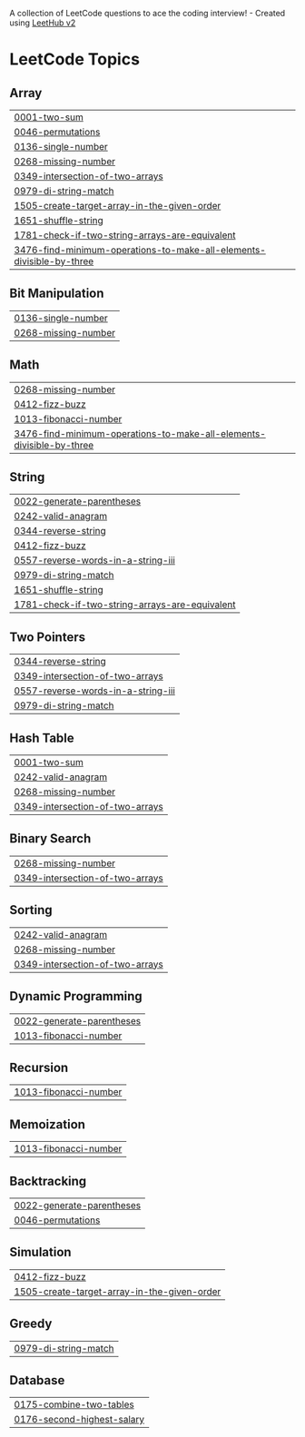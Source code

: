 A collection of LeetCode questions to ace the coding interview! - Created using [LeetHub v2](https://github.com/arunbhardwaj/LeetHub-2.0)
<!---LeetCode Topics Start-->
# LeetCode Topics
## Array
|  |
| ------- |
| [0001-two-sum](https://github.com/hakim-9895/leetcode/tree/master/0001-two-sum) |
| [0046-permutations](https://github.com/hakim-9895/leetcode/tree/master/0046-permutations) |
| [0136-single-number](https://github.com/hakim-9895/leetcode/tree/master/0136-single-number) |
| [0268-missing-number](https://github.com/hakim-9895/leetcode/tree/master/0268-missing-number) |
| [0349-intersection-of-two-arrays](https://github.com/hakim-9895/leetcode/tree/master/0349-intersection-of-two-arrays) |
| [0979-di-string-match](https://github.com/hakim-9895/leetcode/tree/master/0979-di-string-match) |
| [1505-create-target-array-in-the-given-order](https://github.com/hakim-9895/leetcode/tree/master/1505-create-target-array-in-the-given-order) |
| [1651-shuffle-string](https://github.com/hakim-9895/leetcode/tree/master/1651-shuffle-string) |
| [1781-check-if-two-string-arrays-are-equivalent](https://github.com/hakim-9895/leetcode/tree/master/1781-check-if-two-string-arrays-are-equivalent) |
| [3476-find-minimum-operations-to-make-all-elements-divisible-by-three](https://github.com/hakim-9895/leetcode/tree/master/3476-find-minimum-operations-to-make-all-elements-divisible-by-three) |
## Bit Manipulation
|  |
| ------- |
| [0136-single-number](https://github.com/hakim-9895/leetcode/tree/master/0136-single-number) |
| [0268-missing-number](https://github.com/hakim-9895/leetcode/tree/master/0268-missing-number) |
## Math
|  |
| ------- |
| [0268-missing-number](https://github.com/hakim-9895/leetcode/tree/master/0268-missing-number) |
| [0412-fizz-buzz](https://github.com/hakim-9895/leetcode/tree/master/0412-fizz-buzz) |
| [1013-fibonacci-number](https://github.com/hakim-9895/leetcode/tree/master/1013-fibonacci-number) |
| [3476-find-minimum-operations-to-make-all-elements-divisible-by-three](https://github.com/hakim-9895/leetcode/tree/master/3476-find-minimum-operations-to-make-all-elements-divisible-by-three) |
## String
|  |
| ------- |
| [0022-generate-parentheses](https://github.com/hakim-9895/leetcode/tree/master/0022-generate-parentheses) |
| [0242-valid-anagram](https://github.com/hakim-9895/leetcode/tree/master/0242-valid-anagram) |
| [0344-reverse-string](https://github.com/hakim-9895/leetcode/tree/master/0344-reverse-string) |
| [0412-fizz-buzz](https://github.com/hakim-9895/leetcode/tree/master/0412-fizz-buzz) |
| [0557-reverse-words-in-a-string-iii](https://github.com/hakim-9895/leetcode/tree/master/0557-reverse-words-in-a-string-iii) |
| [0979-di-string-match](https://github.com/hakim-9895/leetcode/tree/master/0979-di-string-match) |
| [1651-shuffle-string](https://github.com/hakim-9895/leetcode/tree/master/1651-shuffle-string) |
| [1781-check-if-two-string-arrays-are-equivalent](https://github.com/hakim-9895/leetcode/tree/master/1781-check-if-two-string-arrays-are-equivalent) |
## Two Pointers
|  |
| ------- |
| [0344-reverse-string](https://github.com/hakim-9895/leetcode/tree/master/0344-reverse-string) |
| [0349-intersection-of-two-arrays](https://github.com/hakim-9895/leetcode/tree/master/0349-intersection-of-two-arrays) |
| [0557-reverse-words-in-a-string-iii](https://github.com/hakim-9895/leetcode/tree/master/0557-reverse-words-in-a-string-iii) |
| [0979-di-string-match](https://github.com/hakim-9895/leetcode/tree/master/0979-di-string-match) |
## Hash Table
|  |
| ------- |
| [0001-two-sum](https://github.com/hakim-9895/leetcode/tree/master/0001-two-sum) |
| [0242-valid-anagram](https://github.com/hakim-9895/leetcode/tree/master/0242-valid-anagram) |
| [0268-missing-number](https://github.com/hakim-9895/leetcode/tree/master/0268-missing-number) |
| [0349-intersection-of-two-arrays](https://github.com/hakim-9895/leetcode/tree/master/0349-intersection-of-two-arrays) |
## Binary Search
|  |
| ------- |
| [0268-missing-number](https://github.com/hakim-9895/leetcode/tree/master/0268-missing-number) |
| [0349-intersection-of-two-arrays](https://github.com/hakim-9895/leetcode/tree/master/0349-intersection-of-two-arrays) |
## Sorting
|  |
| ------- |
| [0242-valid-anagram](https://github.com/hakim-9895/leetcode/tree/master/0242-valid-anagram) |
| [0268-missing-number](https://github.com/hakim-9895/leetcode/tree/master/0268-missing-number) |
| [0349-intersection-of-two-arrays](https://github.com/hakim-9895/leetcode/tree/master/0349-intersection-of-two-arrays) |
## Dynamic Programming
|  |
| ------- |
| [0022-generate-parentheses](https://github.com/hakim-9895/leetcode/tree/master/0022-generate-parentheses) |
| [1013-fibonacci-number](https://github.com/hakim-9895/leetcode/tree/master/1013-fibonacci-number) |
## Recursion
|  |
| ------- |
| [1013-fibonacci-number](https://github.com/hakim-9895/leetcode/tree/master/1013-fibonacci-number) |
## Memoization
|  |
| ------- |
| [1013-fibonacci-number](https://github.com/hakim-9895/leetcode/tree/master/1013-fibonacci-number) |
## Backtracking
|  |
| ------- |
| [0022-generate-parentheses](https://github.com/hakim-9895/leetcode/tree/master/0022-generate-parentheses) |
| [0046-permutations](https://github.com/hakim-9895/leetcode/tree/master/0046-permutations) |
## Simulation
|  |
| ------- |
| [0412-fizz-buzz](https://github.com/hakim-9895/leetcode/tree/master/0412-fizz-buzz) |
| [1505-create-target-array-in-the-given-order](https://github.com/hakim-9895/leetcode/tree/master/1505-create-target-array-in-the-given-order) |
## Greedy
|  |
| ------- |
| [0979-di-string-match](https://github.com/hakim-9895/leetcode/tree/master/0979-di-string-match) |
## Database
|  |
| ------- |
| [0175-combine-two-tables](https://github.com/hakim-9895/leetcode/tree/master/0175-combine-two-tables) |
| [0176-second-highest-salary](https://github.com/hakim-9895/leetcode/tree/master/0176-second-highest-salary) |
<!---LeetCode Topics End-->